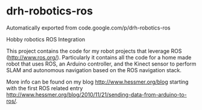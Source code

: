 # drh-robotics-ros
Automatically exported from code.google.com/p/drh-robotics-ros


Hobby robotics ROS Integration

This project contains the code for my robot projects that leverage ROS (http://www.ros.org/). Particularly it contains all the code for a home made robot that uses ROS, an Arduino controller, and the Kinect sensor to perform SLAM and autonomous navigation based on the ROS navigation stack.

More info can be found on my blog http://www.hessmer.org/blog starting with the first ROS related entry http://www.hessmer.org/blog/2010/11/21/sending-data-from-arduino-to-ros/.
